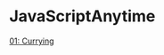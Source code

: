 # JavaScriptAnytime
[01: Currying]([https://github.com/prakashpsde/JavaScriptAnytime/blob/main/Currying.txt])

